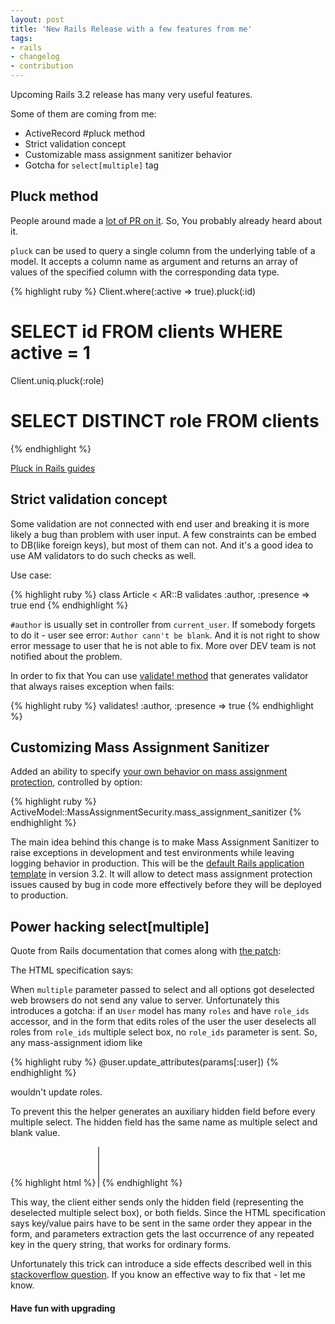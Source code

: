 ```yaml
---
layout: post
title: 'New Rails Release with a few features from me'
tags: 
- rails
- changelog
- contribution
---
```



Upcoming Rails 3.2 release has many very useful features.

Some of them are coming from me:

* ActiveRecord #pluck method
* Strict validation concept
* Customizable mass assignment sanitizer behavior
* Gotcha for `select[multiple]` tag

<!--more-->

## Pluck method

People around made a [lot of PR on it](https://github.com/rails/rails/commit/a382d60f6abc94b6a965525872f858e48abc00de). So, You probably already heard about it.

`pluck` can be used to query a single column from the underlying table of a model. It accepts a column name as argument and returns an array of values of the specified column with the corresponding data type.

{% highlight ruby %}
Client.where(:active => true).pluck(:id)
# SELECT id FROM clients WHERE active = 1

Client.uniq.pluck(:role)
# SELECT DISTINCT role FROM clients
{% endhighlight %}

[Pluck in Rails guides](http://edgeguides.rubyonrails.org/active_record_querying.html#pluck)

## Strict validation concept

Some validation are not connected with end user and breaking it is more likely a bug than problem with user input. A few constraints can be embed to DB(like foreign keys), but most of them can not. And it's a good idea to use AM validators to do such checks as well.

Use case:

{% highlight ruby %}
class Article < AR::B
  validates :author, :presence => true
end
{% endhighlight %}

`#author` is usually set in controller from `current_user`. If somebody forgets to do it - user see error: 
`Author cann't be blank`. 
And it is not right to show error message to user that he is not able to fix.
More over DEV team is not notified about the problem.

In order to fix that You can use [validate! method](https://github.com/rails/rails/commit/8620bf90c5e486e1ec44b9aabb63f8c848668ed2) that generates validator that always raises exception when fails:

{% highlight ruby %}
  validates! :author, :presence => true
{% endhighlight %}


## Customizing Mass Assignment Sanitizer

Added an ability to specify [your own behavior on mass assignment protection](https://github.com/rails/rails/commit/aa2639e746d8af5d7673bbbbbccbe868edeb0161), controlled by option: 

{% highlight ruby %}
ActiveModel::MassAssignmentSecurity.mass_assignment_sanitizer
{% endhighlight %}

The main idea behind this change is to make Mass Assignment Sanitizer to raise exceptions in development and test environments while leaving logging behavior in production. This will be the [default Rails application template](https://github.com/rails/rails/commit/0fab8c388ea9cfcace0907102697c78a68762be3) in version 3.2. It will allow to detect mass assignment protection issues caused by bug in code more effectively before they will be deployed to production.


## Power hacking select\[multiple\]


Quote from Rails documentation that comes along with [the patch](https://github.com/rails/rails/commit/faba406fa15251cdc9588364d23c687a14ed6885):

The HTML specification says: 

When `multiple` parameter passed to select and all options got deselected 
web browsers do not send any value to server. Unfortunately this introduces a gotcha:
if an `User` model has many `roles` and have `role_ids` accessor, and in the form that edits roles of the user
the user deselects all roles from `role_ids` multiple select box, no `role_ids` parameter is sent. So,
any mass-assignment idiom like

{% highlight ruby %}
  @user.update_attributes(params[:user])
{% endhighlight %}

wouldn't update roles.

To prevent this the helper generates an auxiliary hidden field before
every multiple select. The hidden field has the same name as multiple select and blank value.

{% highlight html %}
<input type="hidden" name="user[role_ids]" value=""/>
<select id="user_role_ids" name="user[role_ids]" multiple="multiple">
  ....
</select>
{% endhighlight %}

This way, the client either sends only the hidden field (representing
the deselected multiple select box), or both fields. Since the HTML specification
says key/value pairs have to be sent in the same order they appear in the
form, and parameters extraction gets the last occurrence of any repeated
key in the query string, that works for ordinary forms.

Unfortunately this trick can introduce a side effects described well in this [stackoverflow question](http://stackoverflow.com/questions/8929230/why-is-the-first-element-always-blank-in-my-rails-multi-select-using-an-embedde).
If you know an effective way to fix that - let me know.


#### Have fun with upgrading
